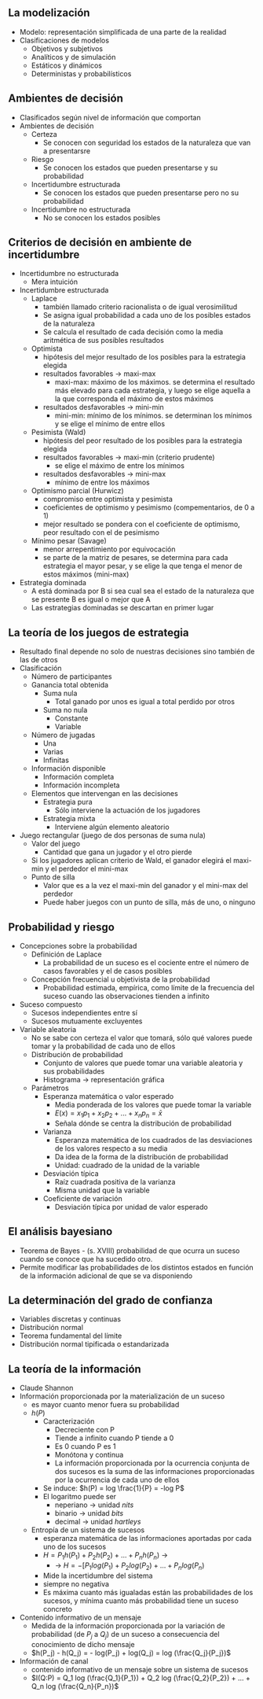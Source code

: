 ## La modelización
- Modelo: representación simplificada de una parte de la realidad
- Clasificaciones de modelos
	- Objetivos y subjetivos
	- Analíticos y de simulación
	- Estáticos y dinámicos
	- Deterministas y probabilísticos
## Ambientes de decisión
- Clasificados según nivel de información que comportan
- Ambientes de decisión
	- Certeza
		- Se conocen con seguridad los estados de la naturaleza que van a presentarsre
	- Riesgo
		- Se conocen los estados que pueden presentarse y su probabilidad
	- Incertidumbre estructurada
		- Se conocen los estados que pueden presentarse pero no su probabilidad
	- Incertidumbre no estructurada
		- No se conocen los estados posibles
## Criterios de decisión en ambiente de incertidumbre
- Incertidumbre no estructurada
	- Mera intuición
- Incertidumbre estructurada
	- Laplace
		- también llamado criterio racionalista o de igual verosimilitud
		- Se asigna igual probabilidad a cada uno de los posibles estados de la naturaleza
		- Se calcula el resultado de cada decisión como la media aritmética de sus posibles resultados
	- Optimista
		- hipótesis del mejor resultado de los posibles para la estrategia elegida
		- resultados favorables -> maxi-max 
			- maxi-max: máximo de los máximos. se determina el resultado más elevado para cada estrategia, y luego se elige aquella a la que corresponda el máximo de estos máximos
		- resultados desfavorables -> mini-min
			- mini-min: mínimo de los mínimos. se determinan los mínimos y se elige el mínimo de entre ellos
	- Pesimista (Wald)
		- hipótesis del peor resultado de los posibles para la estrategia elegida
		- resultados favorables -> maxi-min (criterio prudente)
			- se elige el máximo de entre los mínimos
		- resultados desfavorables -> mini-max
			- mínimo de entre los máximos
	- Optimismo parcial (Hurwicz)
		- compromiso entre optimista y pesimista
		- coeficientes de optimismo y pesimismo (compementarios, de 0 a 1)
		- mejor resultado se pondera con el coeficiente de optimismo, peor resultado con el de pesimismo
	- Mínimo pesar (Savage)
		- menor arrepentimiento por equivocación
		- se parte de la matriz de pesares, se determina para cada estrategia el mayor pesar, y se elige la que tenga el menor de estos máximos (mini-max)
- Estrategia dominada
	- A está dominada por B si sea cual sea el estado de la naturaleza que se presente B es igual o mejor que A
	- Las estrategias dominadas se descartan en primer lugar
## La teoría de los juegos de estrategia
- Resultado final depende no solo de nuestras decisiones sino también de las de otros
- Clasificación
	- Número de participantes
	- Ganancia total obtenida
		- Suma nula
			- Total ganado por unos es igual a total perdido por otros
		- Suma no nula
			- Constante
			- Variable
	- Número de jugadas
		- Una
		- Varias
		- Infinitas
	- Información disponible
		- Información completa
		- Información incompleta
	- Elementos que intervengan en las decisiones
		- Estrategia pura
			- Sólo interviene la actuación de los jugadores
		- Estrategia mixta
			- Interviene algún elemento aleatorio
- Juego rectangular (juego de dos personas de suma nula)
	- Valor del juego
		- Cantidad que gana un jugador y el otro pierde
	- Si los jugadores aplican criterio de Wald, el ganador elegirá el maxi-min y el perdedor el mini-max
	- Punto de silla
		- Valor que es a la vez el maxi-min del ganador y el mini-max del perdedor
		- Puede haber juegos con un punto de silla, más de uno, o ninguno
## Probabilidad y riesgo
- Concepciones sobre la probabilidad
	- Definición de Laplace
		- La probabilidad de un suceso es el cociente entre el número de casos favorables y el de casos posibles
	- Concepción frecuencial u objetivista de la probabilidad
		- Probabilidad estimada, empírica, como límite de la frecuencia del suceso cuando las observaciones tienden a infinito
- Suceso compuesto
	- Sucesos independientes entre sí
	- Sucesos mutuamente excluyentes
- Variable aleatoria
	- No se sabe con certeza el valor que tomará, sólo qué valores puede tomar y la probabilidad de cada uno de ellos
	- Distribución de probabilidad
		- Conjunto de valores que puede tomar una variable aleatoria y sus probabilidades
		- Histograma -> representación gráfica
	- Parámetros
		- Esperanza matemática o valor esperado
			- Media ponderada de los valores que puede tomar la variable
			- $E(x) = x_1 p_1 + x_2 p_2 + ... + x_n p_n = \bar{x}$
			- Señala dónde se centra la distribución de probabilidad
		- Varianza
			- Esperanza matemática de los cuadrados de las desviaciones de los valores respecto a su media
			- Da idea de la forma de la distribución de probabilidad
			- Unidad: cuadrado de la unidad de la variable
		- Desviación típica
			- Raíz cuadrada positiva de la varianza
			- Misma unidad que la variable
		- Coeficiente de variación
			- Desviación típica por unidad de valor esperado
## El análisis bayesiano
- Teorema de Bayes - (s. XVIII) probabilidad de que ocurra un suceso cuando se conoce que ha sucedido otro. 
- Permite modificar las probabilidades de los distintos estados en función de la información adicional de que se va disponiendo
## La determinación del grado de confianza
- Variables discretas y continuas
- Distribución normal
- Teorema fundamental del límite
- Distribución normal tipificada o estandarizada
## La teoría de la información
- Claude Shannon
- Información proporcionada por la materialización de un suceso 
	- es mayor cuanto menor fuera su probabilidad
	- $h(P)$
		- Caracterización
			- Decreciente con P
			- Tiende a infinito cuando P tiende a 0
			- Es 0 cuando P es 1
			- Monótona y continua
			- La información proporcionada por la ocurrencia conjunta de dos sucesos es la suma de las informaciones proporcionadas por la ocurrencia de cada uno de ellos
		- Se induce: $h(P) = log \frac{1}{P} = -log P$
		- El logaritmo puede ser
			- neperiano -> unidad *nits*
			- binario -> unidad *bits*
			- decimal -> unidad *hartleys*	
	- Entropía de un sistema de sucesos
		- esperanza matemática de las informaciones aportadas por cada uno de los sucesos
		- $H = P_1 h(P_1) + P_2 h(P_2) + ... + P_n h(P_n)$ ->
			- -> $H = -[P_1 log(P_1) + P_2 log(P_2) + ... + P_n log(P_n)$ 
		- Mide la incertidumbre del sistema
		- siempre no negativa
		- Es máxima cuanto más igualadas están las probabilidades de los sucesos, y mínima cuanto más probabilidad tiene un suceso concreto
- Contenido informativo de un mensaje
	- Medida de la información proporcionada por la variación de probabilidad (de $P_j$ a $Q_j$) de un suceso a consecuencia del conocimiento de dicho mensaje
	- $h(P_j) - h(Q_j) = - log(P_j) + log(Q_j) = log (\frac{Q_j}{P_j})$ 
- Información de canal
	- contenido informativo de un mensaje sobre un sistema de sucesos
	- $I(Q:P) = Q_1 log (\frac{Q_1}{P_1}) + Q_2 log (\frac{Q_2}{P_2}) + ... + Q_n log (\frac{Q_n}{P_n})$

